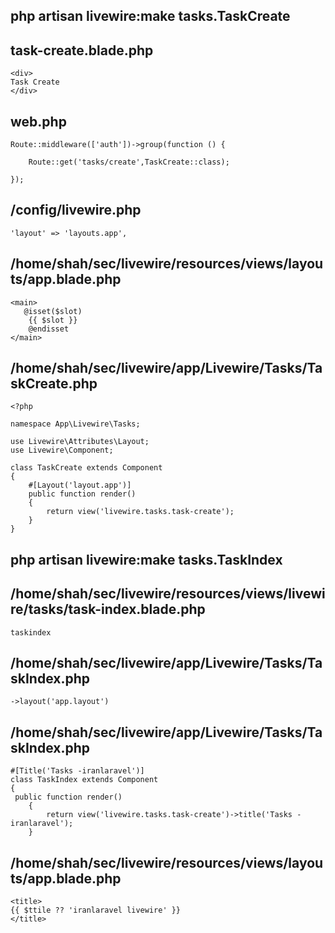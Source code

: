 ## php artisan livewire:make tasks.TaskCreate
## task-create.blade.php
```
<div>
Task Create
</div>
```
## web.php
```
Route::middleware(['auth'])->group(function () {
   
    Route::get('tasks/create',TaskCreate::class);
  
});  
```
## /config/livewire.php
```
'layout' => 'layouts.app',
```
## /home/shah/sec/livewire/resources/views/layouts/app.blade.php
```
<main>
   @isset($slot)
    {{ $slot }}
    @endisset
</main>
```
## /home/shah/sec/livewire/app/Livewire/Tasks/TaskCreate.php
```
<?php

namespace App\Livewire\Tasks;

use Livewire\Attributes\Layout;
use Livewire\Component;

class TaskCreate extends Component
{
    #[Layout('layout.app')]
    public function render()
    {
        return view('livewire.tasks.task-create');
    }
}
```
## php artisan livewire:make tasks.TaskIndex
## /home/shah/sec/livewire/resources/views/livewire/tasks/task-index.blade.php
```
taskindex
```
## /home/shah/sec/livewire/app/Livewire/Tasks/TaskIndex.php
```
->layout('app.layout')
```
## /home/shah/sec/livewire/app/Livewire/Tasks/TaskIndex.php
```
#[Title('Tasks -iranlaravel')]
class TaskIndex extends Component
{
 public function render()
    {
        return view('livewire.tasks.task-create')->title('Tasks -iranlaravel');
    }  
```
## /home/shah/sec/livewire/resources/views/layouts/app.blade.php
```
<title>
{{ $ttile ?? 'iranlaravel livewire' }}
</title>
```
